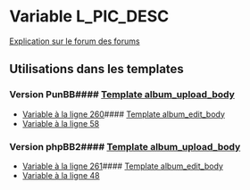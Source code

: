 # Variable L_PIC_DESC
[Explication sur le forum des forums](http://forum.forumactif.com/t294113-listing-des-variables#L_PIC_DESC)
## Utilisations dans les templates
### Version PunBB#### [Template album_upload_body](punbb/album_upload_body.md)
* [Variable à la ligne 260](../punbb/album_upload_body.tpl#L260)#### [Template album_edit_body](punbb/album_edit_body.md)
* [Variable à la ligne 58](../punbb/album_edit_body.tpl#L58)
### Version phpBB2#### [Template album_upload_body](subsilver/album_upload_body.md)
* [Variable à la ligne 261](../subsilver/album_upload_body.tpl#L261)#### [Template album_edit_body](subsilver/album_edit_body.md)
* [Variable à la ligne 48](../subsilver/album_edit_body.tpl#L48)